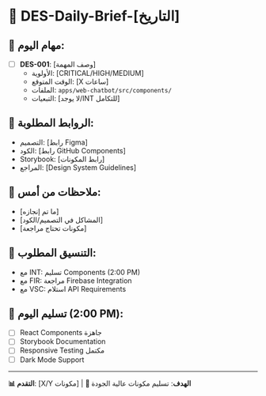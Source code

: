 # 📅 DES-Daily-Brief-[التاريخ]

## 🎯 مهام اليوم:
- [ ] **DES-001**: [وصف المهمة]
  - الأولوية: [CRITICAL/HIGH/MEDIUM]
  - الوقت المتوقع: [X ساعات]
  - الملفات: `apps/web-chatbot/src/components/`
  - التبعيات: [لا يوجد/INT للتكامل]

## 🔗 الروابط المطلوبة:
- التصميم: [رابط Figma]
- الكود: [رابط GitHub Components]
- Storybook: [رابط المكونات]
- المراجع: [Design System Guidelines]

## 📝 ملاحظات من أمس:
- [ما تم إنجازه]
- [المشاكل في التصميم/الكود]
- [مكونات تحتاج مراجعة]

## 🤝 التنسيق المطلوب:
- مع INT: تسليم Components (2:00 PM)
- مع FIR: مراجعة Firebase Integration
- مع VSC: استلام API Requirements

## 🎨 تسليم اليوم (2:00 PM):
- [ ] React Components جاهزة
- [ ] Storybook Documentation
- [ ] Responsive Testing مكتمل
- [ ] Dark Mode Support

---
**📊 التقدم**: [X/Y مكونات] | **🎯 الهدف**: تسليم مكونات عالية الجودة